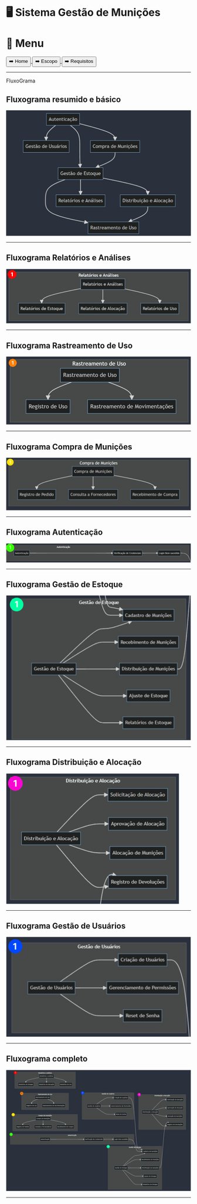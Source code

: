 # 🖥️ Sistema Gestão de Munições

# 📕 Menu
<a href="../../Readme.md">
    <button>➡️ Home</button>
</a>
<a href="./escopo.md">
    <button>➡️ Escopo</button>
</a>
<a href="./requisitos.md">
    <button>➡️ Requisitos</button>
</a>
<hr

# FluxoGrama

## Fluxograma resumido e básico
<img src="../img/fluxo1.jpeg">
<hr>

## Fluxograma Relatórios e Análises
<img src="../img/Fluxo3.png">
<hr>

## Fluxograma Rastreamento de Uso
<img src="../img/Fluxo4.png">
<hr>

## Fluxograma Compra de Munições
<img src="../img/Fluxo5.png">
<hr>

## Fluxograma Autenticação
<img src="../img/Fluxo6.png">
<hr>

## Fluxograma Gestão de Estoque
<img src="../img/Fluxo7.png">
<hr>

## Fluxograma Distribuição e Alocação
<img src="../img/Fluxo8.png">
<hr>

## Fluxograma Gestão de Usuários
<img src="../img/Fluxo9.png">
<hr>

## Fluxograma completo
<img src="../img/fluxo2.jpg">
<hr>